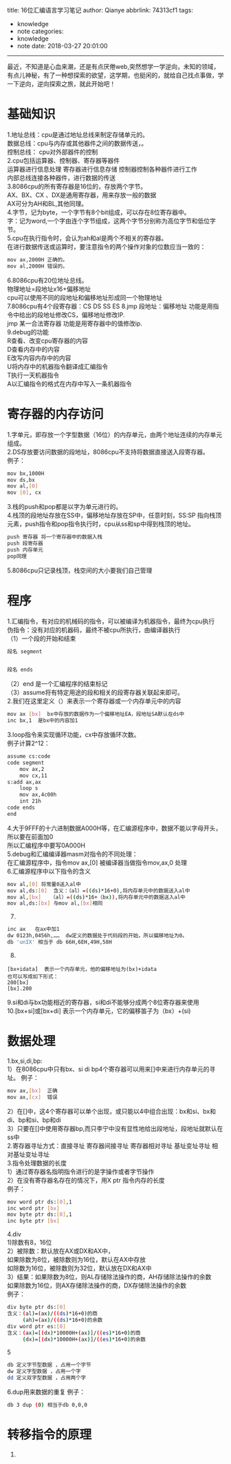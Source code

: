 title: 16位汇编语言学习笔记
author: Qianye
abbrlink: 74313cf1
tags:
  - knowledge
  - note
categories:
  - knowledge
  - note
date: 2018-03-27 20:01:00
---
最近，不知道是心血来潮，还是有点厌倦web,突然想学一学逆向，未知的领域，有点儿神秘，有了一种想探索的欲望，这学期，也挺闲的，就给自己找点事做，学一下逆向，逆向探索之旅，就此开始吧！
<!-- more -->


# 基础知识
1.地址总线：cpu是通过地址总线来制定存储单元的。    
 数据总线：cpu与内存或其他器件之间的数据传送，。  
 控制总线： cpu对外部器件的控制  
2.cpu包括运算器、控制器、寄存器等器件   
运算器进行信息处理 
寄存器进行信息存储 
控制器控制各种器件进行工作   
内部总线连接各种器件，进行数据的传送  
3.8086cpu的所有寄存器是16位的，存放两个字节。   
AX、BX、CX 、DX是通用寄存器，用来存放一般的数据   
AX可分为AH和BL,其他同理。  
4.字节，记为byte，一个字节有8个bit组成，可以存在8位寄存器中。    
字：记为word,一个字由连个字节组成，这两个字节分别称为高位字节和低位字节。   
5.cpu在执行指令时，会认为ah和al是两个不相关的寄存器。   
在进行数据传送或运算时，要注意指令的两个操作对象的位数应当一致的： 
```bash
mov ax,2000H 正确的。  
mov al,2000H 错误的。
```
6.8086cpu有20位地址总线。  
物理地址=段地址x16+偏移地址  
cpu可以使用不同的段地址和偏移地址形成同一个物理地址  
7.8086cpu有4个段寄存器：CS DS SS ES 
8.jmp 段地址：偏移地址  功能是用指令中给出的段地址修改CS，偏移地址修改IP.   
jmp 某一合法寄存器    功能是用寄存器中的值修改ip.  
9.debug的功能    
R查看、改变cpu寄存器的内容  
D查看内存中的内容  
E改写内容内存中的内容   
U将内存中的机器指令翻译成汇编指令   
T执行一天机器指令     
A以汇编指令的格式在内存中写入一条机器指令    
# 寄存器的内存访问   
1.字单元，即存放一个字型数据（16位）的内存单元，由两个地址连续的内存单元组成。      
2.DS存放要访问数据的段地址，8086cpu不支持将数据直接送入段寄存器。    
例子： 
```bash
mov bx,1000H   
mov ds,bx  
mov al,[0]
mov [0], cx
```
3.栈的push和pop都是以字为单元进行的。  
4.栈顶的段地址存放在SS中，偏移地址存放在SP中，任意时刻，SS:SP 指向栈顶元素，push指令和pop指令执行时，cpu从ss和sp中得到栈顶的地址。   
```bash
push 寄存器 将一个寄存器中的数据入栈 
push 段寄存器  
push 内存单元  
pop同理 
```
5.8086cpu只记录栈顶，栈空间的大小要我们自己管理  
# 程序  
1.汇编指令，有对应的机械码的指令，可以被编译为机器指令，最终为cpu执行    
伪指令：没有对应的机器码，最终不被cpu所执行，由编译器执行   
（1）一个段的开始和结束
```bash
段名 segment


段名 ends 
```
（2）end 是一个汇编程序的结束标记  
（3）assume将有特定用途的段和相关的段寄存器关联起来即可。   
2.我们在这里定义（）来表示一个寄存器或一个内存单元中的内容   
```bash
mov ax [bx]  bx中存放的数据作为一个偏移地址EA，段地址SA默认在ds中
inc bx,1  是bx中的内容加1
```
3.loop指令来实现循环功能，cx中存放循环次数。   
例子计算2^12：
```bash
assume cs:code  
code segment 
	mov ax,2
    mov cx,11
s:add ax,ax
	loop s
    mov ax,4c00h
    int 21h
code ends
end
```
4.大于9FFF的十六进制数据A000H等，在汇编源程序中，数据不能以字母开头，所以要在前面加0  
所以汇编程序中要写0A000H  
5.debug和汇编编译器masm对指令的不同处理：   
在汇编源程序中，指令mov ax,[0] 被编译器当做指令mov,ax,0 处理  
6.汇编源程序中以下指令的含义
```bash
mov al,[0] 将常量0送入al中
mov al,ds:[0]  含义：（al）=((ds)*16+0),将内存单元中的数据送入al中
mov al,[bx]   （al）=((ds)*16+（bx)),将内存单元中的数据送入al中  
mov al,ds:[bx] 与mov al,[bx]相同 
```
7.
```bash
inc ax   在ax中加1
dw 0123h,0456h,……  dw定义的数据处于代码段的开始，所以偏移地址为0。 
db 'unIX' 相当于 db 66H,6EH,49H,58H 

```
8.
```baash
[bx+idata]  表示一个内存单元，他的偏移地址为(bx)+idata 
也可以写成如下形式：
200[bx]
[bx].200
```
9.si和di与bx功能相近的寄存器，si和di不能够分成两个8位寄存器来使用  
10.[bx+si]或[bx+di] 表示一个内存单元，它的偏移笛子为（bx）+(si) 
# 数据处理
1.bx,si,di,bp:    
1）在8086cpu中只有bx、si di bp4个寄存器可以用来[]中来进行内存单元的寻址。
例子： 
```bash
mov ax,[bx]  正确 
mov ax,[cx]  错误
```
2）在[]中，这4个寄存器可以单个出现，或只能以4中组合出现：bx和si、bx和di、bp和si、bp和di    
3）只要在[]中使用寄存器bp,而只李宁中没有显性地给出段地址，段地址就默认在ss中   
2.寄存器寻址方式：直接寻址 寄存器间接寻址 寄存器相对寻址 基址变址寻址 相对基址变址寻址       
3.指令处理数据的长度   
1）通过寄存器名指明指令进行的是字操作或者字节操作   
2）在没有寄存器名存在的情况下，用X ptr 指令内存的长度   
例子：  
```bash
mov word ptr ds:[0],1 
inc word ptr [bx]
mov byte ptr ds:[0],1
inc byte ptr [bx]
```
4.div   
1)除数有8，16位  
2）被除数：默认放在AX或DX和AX中，    
如果除数为8位，被除数则为16位，默认在AX中存放  
如除数为16位，被除数则为32位，默认放在DX和AX中  
3）结果：如果除数为8位，则AL存储除法操作的商，AH存储除法操作的余数   
如果除数为16位，则AX存储除法操作的商，DX存储除法操作的余数   
例子：  
```bash 
div byte ptr ds:[0] 
含义：(al)=(ax)/((ds)*16+0)的商
     (ah)=(ax)/((ds)*16+0)的余数
div word ptr es:[0] 
含义：(ax)=[(dx)*10000H+(ax)]/((es)*16+0)的商
     (dx)=[(dx)*10000H+(ax)]/((es)*16+0)的余数    
```

5
```bash
db 定义字节型数据 ，占用一个字节
dw 定义字型数据 ，占用一个字
dd 定义双字型数据 ，占用两个字
```
6.dup用来数据的重复 
例子：
```bash
db 3 dup (0) 相当于db 0,0,0
``` 
# 转移指令的原理
1.